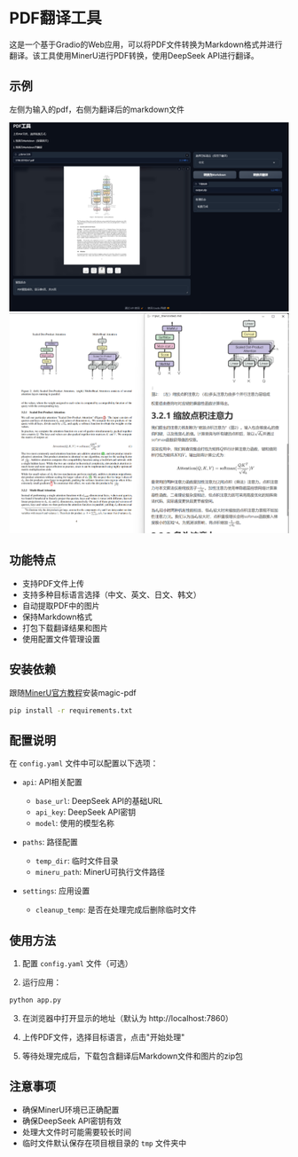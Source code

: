 # PDF翻译工具

这是一个基于Gradio的Web应用，可以将PDF文件转换为Markdown格式并进行翻译。该工具使用MinerU进行PDF转换，使用DeepSeek API进行翻译。

## 示例

左侧为输入的pdf，右侧为翻译后的markdown文件

![demo2](assets/demo2.png)
![demo1](assets/demo.png)

## 功能特点

- 支持PDF文件上传
- 支持多种目标语言选择（中文、英文、日文、韩文）
- 自动提取PDF中的图片
- 保持Markdown格式
- 打包下载翻译结果和图片
- 使用配置文件管理设置

## 安装依赖

跟随[MinerU官方教程](https://github.com/opendatalab/MinerU?tab=readme-ov-file#quick-start)安装magic-pdf


```bash
pip install -r requirements.txt
```

## 配置说明

在 `config.yaml` 文件中可以配置以下选项：

- `api`: API相关配置
  - `base_url`: DeepSeek API的基础URL
  - `api_key`: DeepSeek API密钥
  - `model`: 使用的模型名称

- `paths`: 路径配置
  - `temp_dir`: 临时文件目录
  - `mineru_path`: MinerU可执行文件路径

- `settings`: 应用设置
  - `cleanup_temp`: 是否在处理完成后删除临时文件

## 使用方法

1. 配置 `config.yaml` 文件（可选）

2. 运行应用：
```bash
python app.py
```

3. 在浏览器中打开显示的地址（默认为 http://localhost:7860）

4. 上传PDF文件，选择目标语言，点击"开始处理"

5. 等待处理完成后，下载包含翻译后Markdown文件和图片的zip包

## 注意事项

- 确保MinerU环境已正确配置
- 确保DeepSeek API密钥有效
- 处理大文件时可能需要较长时间
- 临时文件默认保存在项目根目录的 `tmp` 文件夹中 

